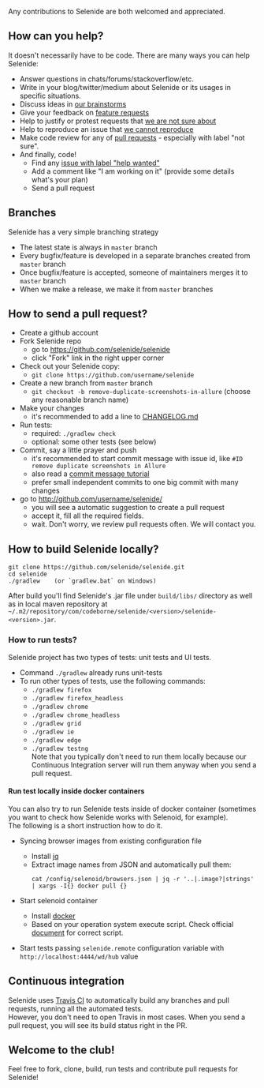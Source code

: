 
Any contributions to Selenide are both welcomed and appreciated.  

## How can you help?

It doesn't necessarily have to be code. There are many ways you can help Selenide:
- Answer questions in chats/forums/stackoverflow/etc.
- Write in your blog/twitter/medium about Selenide or its usages in specific situations.
- Discuss ideas in [our brainstorms](https://github.com/selenide/selenide/issues?q=is%3Aissue+is%3Aopen+label%3Abrainstorm)
- Give your feedback on [feature requests](https://github.com/selenide/selenide/issues?q=is%3Aissue+is%3Aopen+label%3Afeature)
- Help to justify or protest requests that [we are not sure about](https://github.com/selenide/selenide/issues?q=is%3Aissue+is%3Aopen+label%3A%22not+sure%22)
- Help to reproduce an issue that [we cannot reproduce](https://github.com/selenide/selenide/issues?q=is%3Aissue+is%3Aclosed+label%3A%22cannot+preproduce%22)
- Make code review for any of [pull requests](https://github.com/selenide/selenide/pulls)  -  especially with label "not sure".
- And finally, code! 
  - Find any [issue with label "help wanted"](https://github.com/selenide/selenide/issues?q=is%3Aissue+is%3Aopen+label%3A%22help+wanted%22)
  - Add a comment like "I am working on it" (provide some details what's your plan)
  - Send a pull request


## Branches
Selenide has a very simple branching strategy
- The latest state is always in `master` branch
- Every bugfix/feature is developed in a separate branches created from `master` branch
- Once bugfix/feature is accepted, someone of maintainers merges it to `master` branch
- When we make a release, we make it from `master` branches

## How to send a pull request?
- Create a github account
- Fork Selenide repo  
  - go to https://github.com/selenide/selenide
  - click "Fork" link in the right upper corner
- Check out your Selenide copy:  
  - `git clone https://github.com/username/selenide`
- Create a new branch from `master` branch
  - `git checkout -b remove-duplicate-screenshots-in-allure`   (choose any reasonable branch name)
- Make your changes
  - it's recommended to add a line to [CHANGELOG.md](CHANGELOG.md)
- Run tests:
  - required: `./gradlew check`
  - optional: some other tests (see below) 
- Commit, say a little prayer and push
  - it's recommended to start commit message with issue id, like `#ID remove duplicate screenshots in Allure`
  - also read a [commit message tutorial](https://chris.beams.io/posts/git-commit/)
  - prefer small independent commits to one big commit with many changes
- go to http://github.com/username/selenide/
  - you will see a automatic suggestion to create a pull request
  - accept it, fill all the required fields.
  - wait. Don't worry, we review pull requests often. We will contact you.  


## How to build Selenide locally?

    git clone https://github.com/selenide/selenide.git
    cd selenide
    ./gradlew    (or `gradlew.bat` on Windows)

After build you'll find Selenide's .jar file under `build/libs/` directory as well as in local maven repository at `~/.m2/repository/com/codeborne/selenide/<version>/selenide-<version>.jar`.


### How to run tests?
Selenide project has two types of tests: unit tests and UI tests. 

- Command `./gradlew` already runs unit-tests
- To run other types of tests, use the following commands:
  - `./gradlew firefox`
  - `./gradlew firefox_headless`
  - `./gradlew chrome`
  - `./gradlew chrome_headless`
  - `./gradlew grid`
  - `./gradlew ie`
  - `./gradlew edge`
  - `./gradlew testng`  
  Note that you typically don't need to run them locally because our Continuous Integration server will run them anyway when you send a pull request. 

#### Run test locally inside docker containers

You can also try to run Selenide tests inside of docker container (sometimes you want to check how Selenide works with Selenoid, for example).  
The following is a short instruction how to do it. 

- Syncing browser images from existing configuration file
  - Install [jq](https://stedolan.github.io/jq)
  - Extract image names from JSON and automatically pull them:
     ```
     cat /config/selenoid/browsers.json | jq -r '..|.image?|strings' | xargs -I{} docker pull {}
     ```
     
- Start selenoid container
  - Install [docker](https://www.docker.com/products/docker-desktop)
  - Based on your operation system execute script. Check official [document](https://aerokube.com/selenoid/latest/#_option_2_start_selenoid_container) for correct script.
- Start tests passing `selenide.remote` configuration variable with `http://localhost:4444/wd/hub` value


## Continuous integration

Selenide uses [Travis CI](https://travis-ci.org/github/selenide/selenide/branches) to automatically build any branches and pull requests, running all the automated tests.  
However, you don't need to open Travis in most cases. When you send a pull request, you will see its build status right in the PR.  

## Welcome to the club!
Feel free to fork, clone, build, run tests and contribute pull requests for Selenide!
